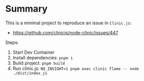 # Summary

This is a minimal project to reproduce an issue in `Clinic.js`:
- https://github.com/clinicjs/node-clinic/issues/447

Steps:
1. Start Dev Container
2. Install dependencies: `pnpm i`
3. Build project: `pnpm build`
4. Run clinic.js: `NO_INSIGHT=1 pnpm exec clinic flame -- node ./dist/index.js`
